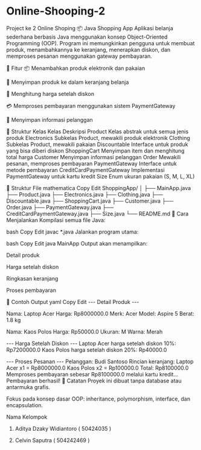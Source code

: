 # Online-Shooping-2
Project ke 2 Online Shoping
📦 Java Shopping App
Aplikasi belanja sederhana berbasis Java menggunakan konsep Object-Oriented Programming (OOP). Program ini memungkinkan pengguna untuk membuat produk, menambahkannya ke keranjang, menerapkan diskon, dan memproses pesanan menggunakan gateway pembayaran.

🚀 Fitur
📦 Menambahkan produk elektronik dan pakaian

🛒 Menyimpan produk ke dalam keranjang belanja

🎁 Menghitung harga setelah diskon

💳 Memproses pembayaran menggunakan sistem PaymentGateway

👤 Menyimpan informasi pelanggan

🧱 Struktur Kelas
Kelas	Deskripsi
Product	Kelas abstrak untuk semua jenis produk
Electronics	Subkelas Product, mewakili produk elektronik
Clothing	Subkelas Product, mewakili pakaian
Discountable	Interface untuk produk yang bisa diberi diskon
ShoppingCart	Menyimpan item dan menghitung total harga
Customer	Menyimpan informasi pelanggan
Order	Mewakili pesanan, memproses pembayaran
PaymentGateway	Interface untuk metode pembayaran
CreditCardPaymentGateway	Implementasi PaymentGateway untuk kartu kredit
Size	Enum ukuran pakaian (S, M, L, XL)

📂 Struktur File
mathematica
Copy
Edit
ShoppingApp/
│
├── MainApp.java
├── Product.java
├── Electronics.java
├── Clothing.java
├── Discountable.java
├── ShoppingCart.java
├── Customer.java
├── Order.java
├── PaymentGateway.java
├── CreditCardPaymentGateway.java
├── Size.java
└── README.md
🧪 Cara Menjalankan
Kompilasi semua file Java:

bash
Copy
Edit
javac *.java
Jalankan program utama:

bash
Copy
Edit
java MainApp
Output akan menampilkan:

Detail produk

Harga setelah diskon

Ringkasan keranjang

Proses pembayaran

📝 Contoh Output
yaml
Copy
Edit
--- Detail Produk ---

Nama: Laptop Acer
Harga: Rp8000000.0
Merk: Acer
Model: Aspire 5
Berat: 1.8 kg

Nama: Kaos Polos
Harga: Rp50000.0
Ukuran: M
Warna: Merah

--- Harga Setelah Diskon ---
Laptop Acer harga setelah diskon 10%: Rp7200000.0
Kaos Polos harga setelah diskon 20%: Rp40000.0

--- Proses Pesanan ---
Pelanggan: Budi Santoso
Rincian keranjang:
Laptop Acer x1 = Rp8000000.0
Kaos Polos x2 = Rp100000.0
Total: Rp8100000.0
Memproses pembayaran sebesar Rp8100000.0 melalui kartu kredit...
Pembayaran berhasil!
📌 Catatan
Proyek ini dibuat tanpa database atau antarmuka grafis.

Fokus pada konsep dasar OOP: inheritance, polymorphism, interface, dan encapsulation.

Nama Kelompok
1. Aditya Dzaky Widiantoro ( 50424035 )
   
2. Celvin Saputra ( 504242469 )
